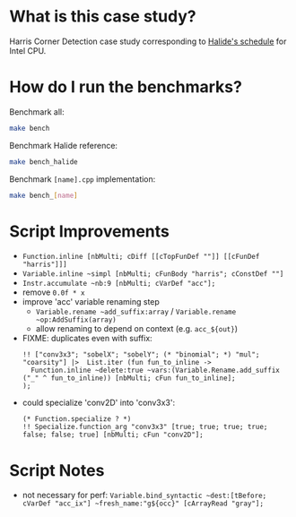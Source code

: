 # What is this case study?

Harris Corner Detection case study corresponding to [Halide's schedule](https://github.com/halide/Halide/blob/0782d80b4907f94b4bc2b0df806306952ad39111/apps/harris/) for Intel CPU.

# How do I run the benchmarks?

Benchmark all:
```sh
make bench
```

Benchmark Halide reference:
```sh
make bench_halide
```

Benchmark `[name].cpp` implementation:
```sh
make bench_[name]
```

# Script Improvements

- `Function.inline [nbMulti; cDiff [[cTopFunDef ""]] [[cFunDef "harris"]]]`
- `Variable.inline ~simpl [nbMulti; cFunBody "harris"; cConstDef ""]`
- `Instr.accumulate ~nb:9 [nbMulti; cVarDef "acc"];`
- remove `0.0f * x`
- improve 'acc' variable renaming step
  - `Variable.rename ~add_suffix:array` / `Variable.rename ~op:AddSuffix(array)`
  - allow renaming to depend on context (e.g. `acc_${out}`)
- FIXME: duplicates even with suffix:
  ```
  !! ["conv3x3"; "sobelX"; "sobelY"; (* "binomial"; *) "mul"; "coarsity"] |>  List.iter (fun fun_to_inline ->
    Function.inline ~delete:true ~vars:(Variable.Rename.add_suffix ("_" ^ fun_to_inline)) [nbMulti; cFun fun_to_inline];
  );
  ```
- could specialize 'conv2D' into 'conv3x3':
  ```
  (* Function.specialize ? *)
  !! Specialize.function_arg "conv3x3" [true; true; true; true; false; false; true] [nbMulti; cFun "conv2D"];
  ```

# Script Notes

- not necessary for perf: `Variable.bind_syntactic ~dest:[tBefore; cVarDef "acc_ix"] ~fresh_name:"g${occ}" [cArrayRead "gray"];`